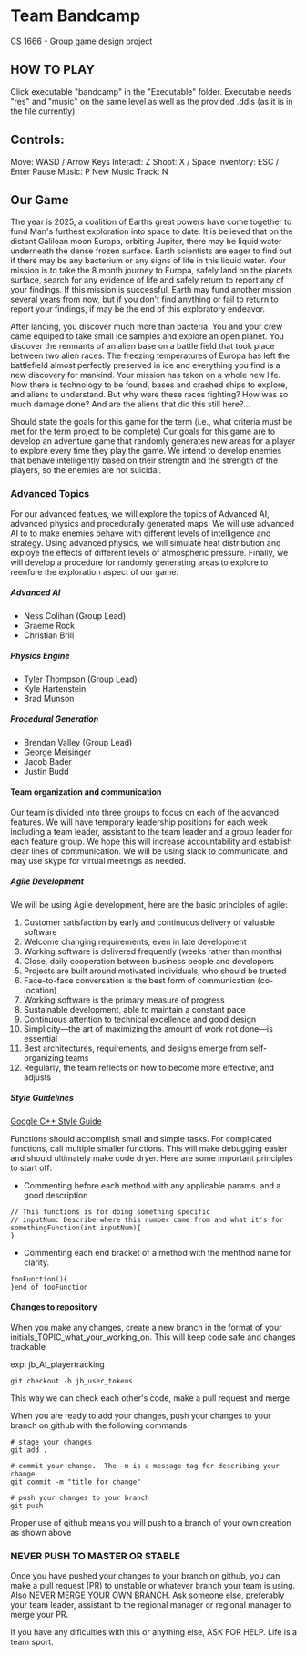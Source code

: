 # Team Bandcamp
CS 1666 - Group game design project 

## HOW TO PLAY
Click executable "bandcamp" in the "Executable" folder. Executable needs "res" and "music" on the same level as well as the provided .ddls (as it is in the file currently).

## Controls:
Move: WASD / Arrow Keys
Interact: Z
Shoot: X / Space
Inventory: ESC / Enter
Pause Music: P
New Music Track: N


## Our Game
The year is 2025, a coalition of Earths great powers have come together to fund Man's furthest exploration into space to date.  It is believed that on the distant Galilean moon Europa, orbiting Jupiter, there may be liquid water underneath the dense frozen surface.  Earth scientists are eager to find out if there may be any bacterium or any signs of life in this liquid water.  Your mission is to take the 8 month journey to Europa, safely land on the planets surface, search for any evidence of life and safely return to report any of your findings.  If this mission is successful, Earth may fund another mission several years from now, but if you don't find anything or fail to return to report your findings, if may be the end of this exploratory endeavor.  

After landing, you discover much more than bacteria.  You and your crew came equiped to take small ice samples and explore an open planet. You discover the remnants of an alien base on a battle field that took place between two alien races.  The freezing temperatures of Europa has left the battlefield almost perfectly preserved in ice and everything you find is a new discovery for mankind.  Your mission has taken on a whole new life.  Now there is technology to be found, bases and crashed ships to explore, and aliens to understand.  But why were these races fighting?  How was so much damage done?  And are the aliens that did this still here?...  


Should state the goals for this game for the term (i.e., what criteria must be met for the term project to be complete)
Our goals for this game are to develop an adventure game that randomly generates new areas for a player to explore every time they play the game.  We intend to develop enemies that behave intelligently based on their strength and the strength of the players, so the enemies are not suicidal. 


### Advanced Topics
For our advanced featues, we will explore the topics of Advanced AI, advanced physics and procedurally generated maps.  We will use advanced AI to to make enemies behave with different levels of intelligence and strategy.  Using advanced physics, we will simulate heat distribution and exploye the effects of different levels of atmospheric pressure.  Finally, we will develop a procedure for randomly generating areas to explore to reenfore the exploration aspect of our game.  

##### Advanced AI
- Ness Colihan (Group Lead)
- Graeme Rock
- Christian Brill


##### Physics Engine
- Tyler Thompson (Group Lead) 
- Kyle Hartenstein
- Brad Munson

##### Procedural Generation 
- Brendan Valley (Group Lead)
- George Meisinger
- Jacob Bader
- Justin Budd

#### Team organization and communication
Our team is divided into three groups to focus on each of the advanced features.  We will have temporary leadership positions for each week including a team leader, assistant to the team leader and a group leader for each feature group.  We hope this will increase accountability and establish clear lines of communication.  We will be using slack to communicate, and may use skype for virtual meetings as needed.  

##### Agile Development 
We will be using Agile development, here are the basic principles of agile: 
1. Customer satisfaction by early and continuous delivery of valuable software
1. Welcome changing requirements, even in late development
1. Working software is delivered frequently (weeks rather than months)
1. Close, daily cooperation between business people and developers
1. Projects are built around motivated individuals, who should be trusted
1. Face-to-face conversation is the best form of communication (co-location)
1. Working software is the primary measure of progress
1. Sustainable development, able to maintain a constant pace
1. Continuous attention to technical excellence and good design
1. Simplicity—the art of maximizing the amount of work not done—is essential
1. Best architectures, requirements, and designs emerge from self-organizing teams
1. Regularly, the team reflects on how to become more effective, and adjusts

##### Style Guidelines 
[Google C++ Style Guide](https://google.github.io/styleguide/cppguide.html)

Functions should accomplish small and simple tasks.  For complicated functions, call multiple smaller functions.  This will make debugging easier and should ultimately make code dryer.  Here are some important principles to start off:

- Commenting before each method with any applicable params. and a good description 
```
// This functions is for doing something specific 
// inputNum: Describe where this number came from and what it's for 
somethingFunction(int inputNum){
}
```

- Commenting each end bracket of a method with the mehthod name for clarity.
```
fooFunction(){
}end of fooFunction 
```

#### Changes to repository 
When you make any changes, create a new branch in the format of your initials_TOPIC_what_your_working_on.  This will keep code safe and changes trackable


exp: jb_AI_playertracking

```
git checkout -b jb_user_tokens
```

This way we can check each other's code, make a pull request and merge.


When you are ready to add your changes, push your changes to your branch on github with the following commands

```
# stage your changes 
git add . 

# commit your change.  The -m is a message tag for describing your change 
git commit -m "title for change"

# push your changes to your branch 
git push
``` 

Proper use of github means you will push to a branch of your own creation as shown above 

### NEVER PUSH TO MASTER OR STABLE

Once you have pushed your changes to your branch on github, you can make a pull request (PR) to unstable or whatever branch your team is using.  Also NEVER MERGE YOUR OWN BRANCH. Ask someone else, preferably your team leader, assistant to the regional manager or regional manager to merge your PR.

If you have any dificulties with this or anything else, ASK FOR HELP.  Life is a team sport.